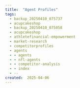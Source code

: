 ```yaml
---
title:  "Agent Profiles"
tags:
  - backup_20250410_075737
  - acupcakeshop
  - backup_20250410_075058
  - acupcakeshop
  - athletefinancial-empowerment
  - market-research
  - competitorprofiles
  - agents
  - - agents
  - - nfl-agents
  - - competitor-analysis
  - - index
  - --
created:  2025-04-06
---
```



